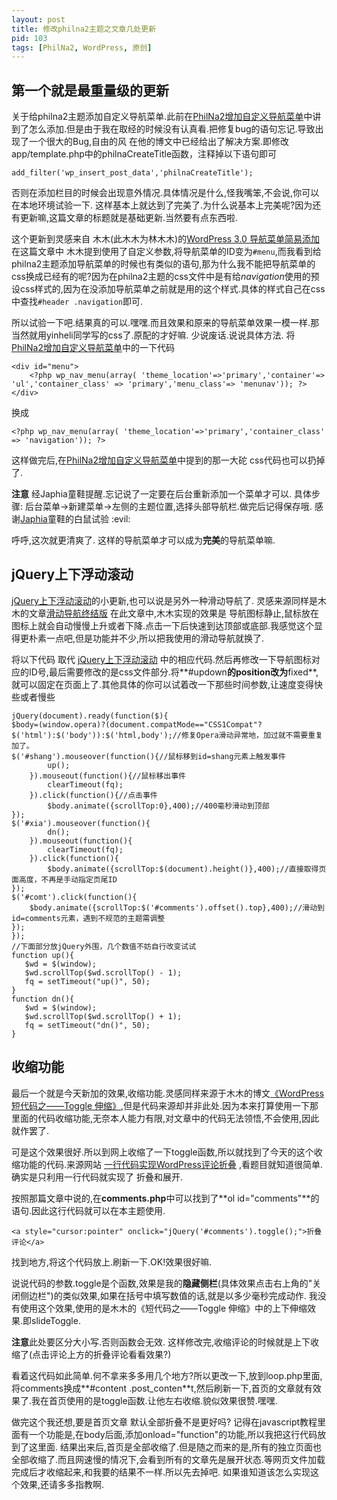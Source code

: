 ```yaml
---
layout: post
title: 修改philna2主题之文章几处更新
pid: 103
tags: [PhilNa2, WordPress, 原创]
---
```

## 第一个就是最重量级的更新
关于给philna2主题添加自定义导航菜单.此前在[PhilNa2增加自定义导航菜单](/2011/04/philna2-add-nav-menu.html)中讲到了怎么添加.但是由于我在取经的时候没有认真看.把修复bug的语句忘记.导致出现了一个很大的Bug,自由的风 在他的博文中已经给出了解决方案.即修改app/template.php中的philnaCreateTitle函数，注释掉以下语句即可

    add_filter('wp_insert_post_data','philnaCreateTitle');

否则在添加栏目的时候会出现意外情况.具体情况是什么,怪我嘴笨,不会说,你可以在本地环境试验一下.
这样基本上就达到了完美了.为什么说基本上完美呢?因为还有更新嘛,这篇文章的标题就是基础更新.当然要有点东西啦.

这个更新到灵感来自 木木(此木木为林木木)的[WordPress 3.0 导航菜单简易添加](http://immmmm.com/easy-use-wordpress-nav-menu.html)
在这篇文章中 木木提到使用了自定义参数,将导航菜单的ID变为`#menu`,而我看到给philna2主题添加导航菜单的时候也有类似的语句,那为什么我不能把导航菜单的css换成已经有的呢?因为在philna2主题的css文件中是有给*navigation*使用的预设css样式的,因为在没添加导航菜单之前就是用的这个样式.具体的样式自己在css中查找`#header .navigation`即可.

所以试验一下吧.结果真的可以.嘿嘿.而且效果和原来的导航菜单效果一模一样.那当然就用yinheli同学写的css了.原配的才好嘛.
少说废话.说说具体方法.
将[PhilNa2增加自定义导航菜单](/2011/04/philna2-add-nav-menu.html)中的一下代码

    <div id="menu">
        <?php wp_nav_menu(array( 'theme_location'=>'primary','container'=> 'ul','container_class' => 'primary','menu_class'=> 'menunav')); ?>
    </div>

换成

    <?php wp_nav_menu(array( 'theme_location'=>'primary','container_class' => 'navigation')); ?>

这样做完后,在[PhilNa2增加自定义导航菜单](/2011/04/philna2-add-nav-menu.html)中提到的那一大砣 css代码也可以扔掉了.

**注意** 经Japhia童鞋提醒.忘记说了一定要在后台重新添加一个菜单才可以.  具体步骤: 后台菜单->新建菜单->左侧的主题位置,选择头部导航栏.做完后记得保存哦.
感谢[Japhia](http://japhia.info)童鞋的白鼠试验 :evil:

呼呼,这次就更清爽了. 这样的导航菜单才可以成为**完美**的导航菜单嘛.
## jQuery上下浮动滚动
[jQuery上下浮动滚动](/2011/04/jquery-scroll-up-and-down.html)的小更新,也可以说是另外一种滑动导航了.
灵感来源同样是木木的文章[滑动导航终结版](http://immmmm.com/sliding-navigation-final-version.html)
在此文章中,木木实现的效果是 导航图标静止,鼠标放在图标上就会自动慢慢上升或者下降.点击一下后快速到达顶部或底部.我感觉这个显得更朴素一点吧,但是功能并不少,所以把我使用的滑动导航就换了.

将以下代码 取代 [jQuery上下浮动滚动](/2011/04/jquery-scroll-up-and-down.html) 中的相应代码.然后再修改一下导航图标对应的ID号,最后需要修改的是css文件部分.将**#updown**的position改为**fixed**,就可以固定在页面上了.其他具体的你可以试着改一下那些时间参数,让速度变得快些或者慢些

    jQuery(document).ready(function($){
    $body=(window.opera)?(document.compatMode=="CSS1Compat"?$('html'):$('body')):$('html,body');//修复Opera滑动异常地，加过就不需要重复加了。
    $('#shang').mouseover(function(){//鼠标移到id=shang元素上触发事件
            up();
        }).mouseout(function(){//鼠标移出事件
            clearTimeout(fq);
        }).click(function(){//点击事件
            $body.animate({scrollTop:0},400);//400毫秒滑动到顶部
    });
    $('#xia').mouseover(function(){
            dn();
        }).mouseout(function(){
            clearTimeout(fq);
        }).click(function(){
            $body.animate({scrollTop:$(document).height()},400);//直接取得页面高度，不再是手动指定页尾ID
    });
    $('#comt').click(function(){
        $body.animate({scrollTop:$('#comments').offset().top},400);//滑动到id=comments元素，遇到不规范的主题需调整
    });
    });
    //下面部分放jQuery外围，几个数值不妨自行改变试试
    function up(){
       $wd = $(window);
       $wd.scrollTop($wd.scrollTop() - 1);
       fq = setTimeout("up()", 50);
    }
    function dn(){
       $wd = $(window);
       $wd.scrollTop($wd.scrollTop() + 1);
       fq = setTimeout("dn()", 50);
    }

## 收缩功能
最后一个就是今天新加的效果,收缩功能.灵感同样来源于木木的博文[《WordPress 短代码之——Toggle 伸缩》](http://immmmm.com/wordpress-shortcodes-toggle.html),但是代码来源却并非此处.因为本来打算使用一下那里面的代码收缩功能,无奈本人能力有限,对文章中的代码无法领悟,不会使用,因此就作罢了.

可是这个效果很好.所以到网上收缩了一下toggle函数,所以就找到了今天的这个收缩功能的代码.来源网站 [一行代码实现WordPress评论折叠](http://hi.baidu.com/lht168/blog/item/b41c800a46091b1495ca6b1f.html) ,看题目就知道很简单.确实是只利用一行代码就实现了 折叠和展开.

按照那篇文章中说的,在**comments.php**中可以找到了**ol id="comments"**的语句.因此这行代码就可以在本主题使用.

    <a style="cursor:pointer" onclick="jQuery('#comments').toggle();">折叠评论</a>

找到地方,将这个代码放上.刷新一下.OK!效果很好嘛.

说说代码的参数.toggle是个函数,效果是我的**隐藏侧栏**(具体效果点击右上角的"关闭侧边栏")的类似效果,如果在括号中填写数值的话,就是以多少毫秒完成动作.
我没有使用这个效果,使用的是木木的《短代码之——Toggle 伸缩》中的上下伸缩效果.即slideToggle.

**注意**此处要区分大小写.否则函数会无效. 这样修改完,收缩评论的时候就是上下收缩了(点击评论上方的折叠评论看看效果?)

看着这代码如此简单.何不拿来多多用几个地方?所以更改一下,放到loop.php里面,将comments换成**#content .post_conten**t,然后刷新一下,首页的文章就有效果了.我在首页使用的是toggle函数.让他左右收缩.貌似效果很赞.嘿嘿.

做完这个我还想,要是首页文章 默认全部折叠不是更好吗? 记得在javascript教程里面有一个功能是,在body后面,添加onload="function"的功能,所以我把这行代码放到了这里面.
结果出来后,首页是全部收缩了.但是随之而来的是,所有的独立页面也全部收缩了.而且网速慢的情况下,会看到所有的文章先是展开状态.等网页文件加载完成后才收缩起来,和我要的结果不一样.所以先去掉吧.
如果谁知道该怎么实现这个效果,还请多多指教啊.
